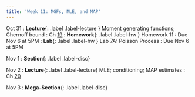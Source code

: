 ```yaml
---
title: 'Week 11: MGFs, MLE, and MAP'
---
```


Oct 31
: **Lecture**{: .label .label-lecture } Moment generating functions; Chernoff bound
    : Ch [19](http://prob140.org/textbook/content/Chapter_19/00_Distributions_of_Sums.html)
: **Homework**{: .label .label-hw } Homework 11
    : Due Nov 6 at 5PM
: **Lab**{: .label .label-hw } Lab 7A: Poisson Process
    : Due Nov 6 at 5PM

Nov 1
: **Section**{: .label .label-disc}

Nov 2
: **Lecture**{: .label .label-lecture} MLE; conditioning; MAP estimates
    : Ch [20](http://prob140.org/textbook/content/Chapter_20/00_Approaches_to_Estimation.html)

Nov 3
: **Mega-Section**{: .label .label-disc}